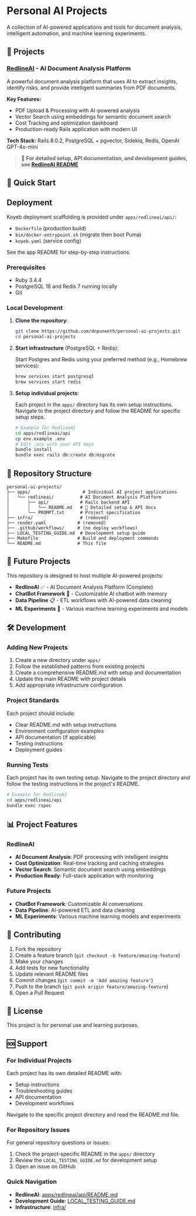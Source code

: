 # Personal AI Projects

A collection of AI-powered applications and tools for document analysis, intelligent automation, and machine learning experiments.

## 🚀 Projects

### [RedlineAI](apps/redlineai/) - AI Document Analysis Platform

A powerful document analysis platform that uses AI to extract insights, identify risks, and provide intelligent summaries from PDF documents.

**Key Features:**

- PDF Upload & Processing with AI-powered analysis
- Vector Search using embeddings for semantic document search
- Cost Tracking and optimization dashboard
- Production-ready Rails application with modern UI

**Tech Stack:** Rails 8.0.2, PostgreSQL + pgvector, Sidekiq, Redis, OpenAI GPT-4o-mini

> 📖 **For detailed setup, API documentation, and development guides, see [RedlineAI README](apps/redlineai/api/README.md)**

## 🚀 Quick Start

## Deployment

Koyeb deployment scaffolding is provided under `apps/redlineai/api/`:

- `Dockerfile` (production build)
- `bin/docker-entrypoint.sh` (migrate then boot Puma)
- `koyeb.yaml` (service config)

See the app README for step-by-step instructions.

### Prerequisites

- Ruby 3.4.4
- PostgreSQL 16 and Redis 7 running locally
- Git

### Local Development

1. **Clone the repository**:

   ```bash
   git clone https://github.com/dnpuneeth/personal-ai-projects.git
   cd personal-ai-projects
   ```

2. **Start infrastructure** (PostgreSQL + Redis):

   Start Postgres and Redis using your preferred method (e.g., Homebrew services):

   ```bash
   brew services start postgresql
   brew services start redis
   ```

3. **Setup individual projects**:

   Each project in the `apps/` directory has its own setup instructions. Navigate to the project directory and follow the README for specific setup steps.

   ```bash
   # Example for RedlineAI
   cd apps/redlineai/api
   cp env.example .env
   # Edit .env with your API keys
   bundle install
   bundle exec rails db:create db:migrate
   ```

## 📁 Repository Structure

```
personal-ai-projects/
├── apps/                    # Individual AI project applications
│   └── redlineai/          # AI Document Analysis Platform
│       ├── api/            # Rails backend API
│       │   └── README.md   # 📖 Detailed setup & API docs
│       └── PROMPT.txt      # Project specification
├── infra/                  # (removed)
├── render.yaml            # (removed)
├── .github/workflows/     # (no deploy workflows)
├── LOCAL_TESTING_GUIDE.md  # Development setup guide
├── Makefile               # Build and deployment commands
└── README.md              # This file
```

## 🔮 Future Projects

This repository is designed to host multiple AI-powered projects:

- **RedlineAI** ✅ - AI Document Analysis Platform (Complete)
- **ChatBot Framework** 🚧 - Customizable AI chatbot with memory
- **Data Pipeline** 📋 - ETL workflows with AI-powered data cleaning
- **ML Experiments** 🧪 - Various machine learning experiments and models

## 🛠️ Development

### Adding New Projects

1. Create a new directory under `apps/`
2. Follow the established patterns from existing projects
3. Create a comprehensive README.md with setup and documentation
4. Update this main README with project details
5. Add appropriate infrastructure configuration

### Project Standards

Each project should include:

- Clear README.md with setup instructions
- Environment configuration examples
- API documentation (if applicable)
- Testing instructions
- Deployment guides

### Running Tests

Each project has its own testing setup. Navigate to the project directory and follow the testing instructions in the project's README.

```bash
# Example for RedlineAI
cd apps/redlineai/api
bundle exec rspec
```

## 📊 Project Features

### RedlineAI

- **AI Document Analysis**: PDF processing with intelligent insights
- **Cost Optimization**: Real-time tracking and caching strategies
- **Vector Search**: Semantic document search using embeddings
- **Production Ready**: Full-stack application with monitoring

### Future Projects

- **ChatBot Framework**: Customizable AI conversations
- **Data Pipeline**: AI-powered ETL and data cleaning
- **ML Experiments**: Various machine learning models and experiments

## 🤝 Contributing

1. Fork the repository
2. Create a feature branch (`git checkout -b feature/amazing-feature`)
3. Make your changes
4. Add tests for new functionality
5. Update relevant README files
6. Commit changes (`git commit -m 'Add amazing feature'`)
7. Push to the branch (`git push origin feature/amazing-feature`)
8. Open a Pull Request

## 📜 License

This project is for personal use and learning purposes.

## 🆘 Support

### For Individual Projects

Each project has its own detailed README with:

- Setup instructions
- Troubleshooting guides
- API documentation
- Development workflows

Navigate to the specific project directory and read the README.md file.

### For Repository Issues

For general repository questions or issues:

1. Check the project-specific README in the `apps/` directory
2. Review the `LOCAL_TESTING_GUIDE.md` for development setup
3. Open an issue on GitHub

### Quick Navigation

- **RedlineAI**: [apps/redlineai/api/README.md](apps/redlineai/api/README.md)
- **Development Guide**: [LOCAL_TESTING_GUIDE.md](LOCAL_TESTING_GUIDE.md)
- **Infrastructure**: [infra/](infra/)
